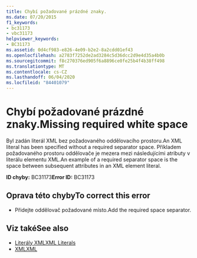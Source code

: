 ```yaml
---
title: Chybí požadované prázdné znaky.
ms.date: 07/20/2015
f1_keywords:
- bc31173
- vbc31173
helpviewer_keywords:
- BC31173
ms.assetid: 0d4cf983-e826-4e09-b2e2-8a2cdd01ef43
ms.openlocfilehash: a2783f7252de2ad3284c5d36dcc2d9e4d35a4b0b
ms.sourcegitcommit: f8c270376ed905f6a8896ce0fe25b4f4b38ff498
ms.translationtype: MT
ms.contentlocale: cs-CZ
ms.lasthandoff: 06/04/2020
ms.locfileid: "84401079"
---
```

# <a name="missing-required-white-space"></a><span data-ttu-id="1230c-102">Chybí požadované prázdné znaky.</span><span class="sxs-lookup"><span data-stu-id="1230c-102">Missing required white space</span></span>
<span data-ttu-id="1230c-103">Byl zadán literál XML bez požadovaného oddělovacího prostoru.</span><span class="sxs-lookup"><span data-stu-id="1230c-103">An XML literal has been specified without a required separator space.</span></span> <span data-ttu-id="1230c-104">Příkladem požadovaného prostoru oddělovače je mezera mezi následujícími atributy v literálu elementu XML.</span><span class="sxs-lookup"><span data-stu-id="1230c-104">An example of a required separator space is the space between subsequent attributes in an XML element literal.</span></span>  
  
 <span data-ttu-id="1230c-105">**ID chyby:** BC31173</span><span class="sxs-lookup"><span data-stu-id="1230c-105">**Error ID:** BC31173</span></span>  
  
## <a name="to-correct-this-error"></a><span data-ttu-id="1230c-106">Oprava této chyby</span><span class="sxs-lookup"><span data-stu-id="1230c-106">To correct this error</span></span>  
  
- <span data-ttu-id="1230c-107">Přidejte oddělovač požadované místo.</span><span class="sxs-lookup"><span data-stu-id="1230c-107">Add the required space separator.</span></span>  
  
## <a name="see-also"></a><span data-ttu-id="1230c-108">Viz také</span><span class="sxs-lookup"><span data-stu-id="1230c-108">See also</span></span>

- [<span data-ttu-id="1230c-109">Literály XML</span><span class="sxs-lookup"><span data-stu-id="1230c-109">XML Literals</span></span>](../language-reference/xml-literals/index.md)
- [<span data-ttu-id="1230c-110">XML</span><span class="sxs-lookup"><span data-stu-id="1230c-110">XML</span></span>](../programming-guide/language-features/xml/index.md)
